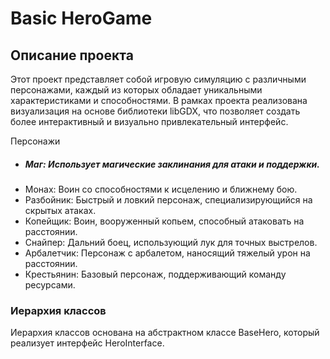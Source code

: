 # Basic HeroGame
## Описание проекта
Этот проект представляет собой игровую симуляцию с различными персонажами, каждый из которых обладает уникальными характеристиками и способностями. В рамках проекта реализована визуализация на основе библиотеки libGDX, что позволяет создать более интерактивный и визуально привлекательный интерфейс.

Персонажи
* ##### Маг: Использует магические заклинания для атаки и поддержки.
* Монах: Воин со способностями к исцелению и ближнему бою.
* Разбойник: Быстрый и ловкий персонаж, специализирующийся на скрытых атаках.
* Копейщик: Воин, вооруженный копьем, способный атаковать на расстоянии.
* Снайпер: Дальний боец, использующий лук для точных выстрелов.
* Арбалетчик: Персонаж с арбалетом, наносящий тяжелый урон на расстоянии.
* Крестьянин: Базовый персонаж, поддерживающий команду ресурсами.
### Иерархия классов
Иерархия классов основана на абстрактном классе BaseHero, который реализует интерфейс HeroInterface.




